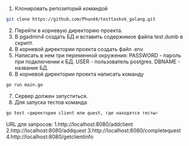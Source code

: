 1. Клонировать репозиторий командой
```bash
git clone https://github.com/Phund4/testtaskvk_golang.git
```
2. Перейти в корневую директорию проекта.
3. В pgadmin4 создать БД и вставить содержимое файла test.dumb в скрипт.
4. В корневой директории проекта создать файл .env
5. Написать в нем три переменной окружения:
   PASSWORD - пароль при подключении к БД.
   USER - пользователь postgres.
   DBNAME - название БД.
6. В корневой директории проекта написать команду
```bash
go run main.go
```
7. Сервер должен запуститься.
8. Для запуска тестов команда
```bash
go test <директория client или quest, где находятся тесты>
```

URL для запросов:
1.http://localhost:8080/addclient
2.http://localhost:8080/addquest
3.http://localhost:8080/completequest
4.http://localhost:8080/getclientinfo
